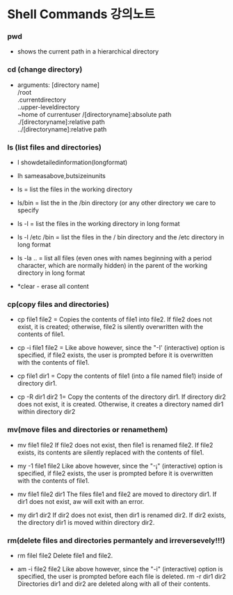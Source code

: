 # Shell Commands 강의노트

### pwd
- shows the current path in a hierarchical directory

### cd (change directory)
- arguments: 
[directory name]  
/root  
.currentdirectory  
..upper-leveldirectory  
~home of currentuser 
 /[directoryname]:absolute path  
./[directoryname]:relative path  
../[directoryname]:relative path


### ls (list files and directories)

- l showdetailedinformation(longformat) 
- lh sameasabove,butsizeinunits

- ls = list the files in the working directory
- ls/bin = list the in the /bin directory (or any other directory we care to specify
- ls -l = list the files in the working directory in long format
- ls -l /etc /bin = list the files in the / bin directory and the /etc directory in long format
- ls -la .. = list all files (even ones with names beginning with a period character, which are normally hidden) in the parent of the working directory in long format

* *clear - erase all content

### cp(copy files and directories)

* cp file1 file2 = Copies the contents of file1 into file2. If file2 does not exist, it is created; otherwise, file2 is silently overwritten with the contents of file1.

* cp -i file1 file2 = Like above however, since the "-I' (interactive) option is specified, if file2 exists, the user is prompted before it is overwritten with the contents of file1.

* cp file1 dir1 = Copy the contents of file1 (into a file named file1) inside of directory dir1.

* cp -R dir1 dir2 1= Copy the contents of the directory dir1. If directory dir2 does not exist, it is created. Otherwise, it creates a directory named dir1 within directory dir2


### mv(move files and directories or renamethem)

* mv file1 file2
If file2 does not exist, then file1 is renamed file2. If file2 exists, its contents are silently replaced with the contents of file1.

* my -1 file1 file2
Like above however, since the "-¡" (interactive) option is specified, if file2 exists, the user is prompted before it is overwritten with the contents of file1.

* mv file1 file2 dir1 
The files file1 and file2 are moved to directory dir1. If dir1 does not exist, aw will exit with an error.

* my dir1 dir2
If dir2 does not exist, then dir1 is renamed dir2. If dir2 exists, the directory dir1 is moved within directory dir2.

### rm(delete files and directories permantely and irreversevely!!!)

* rm filel file2
Delete file1 and file2.

* am -i file2 file2
 Like above however, since the "-i" (interactive) option is specified, the user is prompted before each file is deleted.
rm -r dir1 dir2
Directories dir1 and dir2 are deleted along with all of their contents.
